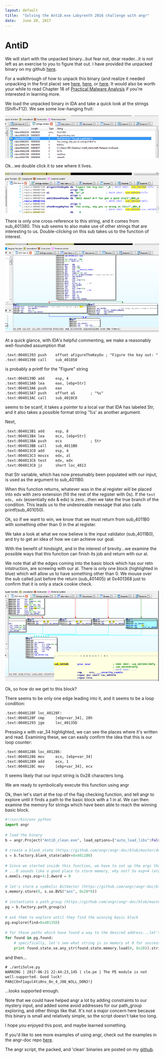 ```yaml
---
layout: default
title:  "Solving the AntiD.exe Labyrenth 2016 challenge with angr"
date:   June 20, 2017
---
```


# AntiD

We will start with the unpacked binary...but fear not, dear reader...it is not left as an exercise to you to figure that out. I have provided the unpacked binary on my github [here](https://github.com/fevral/theJunkyard/tree/master/angr/blog/AntiD). 

For a walkthrough of how to unpack this binary (and realize it needed unpacking in the first place) see [here](https://researchcenter.paloaltonetworks.com/20/labyrenth-capture-the-flag-ctf-windows-track-1-6-solutions/), [here](https://jmprsp.wordpress.com/20/31/labyrenth-windows-track-challenge-1/), or [here](http://www.ghettoforensics.com/2016/08/running-labyrenth-unit-42-ctf.html). It would also be worth your while to read Chapter 18 of [Practical Malware Analysis](https://www.nostarch.com/malware) if you're interested in learning more.

We load the unpacked binary in IDA and take a quick look at the strings (Shift+F12). We see some low-hanging fruit:

![strings-IDA](/images/labyrenth2016/windows/1-strings-IDA.png)

Ok...we double click it to see where it lives.

![strings-xref](/images/labyrenth2016/windows/1-strings-xref.png)

There is only one cross-reference to this string, and it comes from sub_401380. This sub seems to also make use of other strings that are interesting to us. Double-clicking on this sub takes us to the function of interest.

![flag-main](/images/labyrenth2016/windows/1-flag-main.png)

At a quick glance, with IDA's helpful commenting, we make a reasonably well-founded assumption that

```
.text:00401393 push    offset aFigureTheKeyOu ; "Figure the key out: "
.text:00401398 call    sub_401050
```

is probably a printf for the "Figure" string

```
.text:0040139D add     esp, 4
.text:004013A0 lea     eax, [ebp+Str]
.text:004013A6 push    eax
.text:004013A7 push    offset aS       ; "%s"
.text:004013AC call    sub_4010C0
```

seems to be scanf, it takes a pointer to a local var that IDA has labeled Str, and it also takes a possible format string '%s' as another argument.


Next,

```
.text:004013B1 add     esp, 8
.text:004013B4 lea     ecx, [ebp+Str]
.text:004013BA push    ecx             ; Str
.text:004013BB call    sub_4011B0
.text:004013C0 add     esp, 4
.text:004013C3 movzx   edx, al
.text:004013C6 test    edx, edx
.text:004013C8 jz      short loc_4013
```

that Str variable, which has now presumably been populated with our input, is used as the argument to sub_4011B0.

When this function returns, whatever was in the al register will be placed into edx with zero extension (fill the rest of the register with 0s). If the `test edx, edx`  (essentially edx & edx) is zero...then we take the true branch of the condition. This leads us to the undesireable message that also calls printf(sub_401050).

Ok, so if we want to win, we know that we must return from sub_4011B0 with something other than 0 in the al register.

We take a look at what we now believe is the input validator (sub_4011B0), and try to get an idea of how we can achieve our goal.

With the benefit of hindsight, and in the interest of brevity...we examine the possible ways that this function can finish its job and return with our al.

We note that all the edges coming into the basic block which has our retn intstruction, are screwing with our al. There is only one block (highlighted in blue) which will allow us to have something other than 0. We mouse over the sub called just before the return (sub_401405) at 0x401368 just to confirm that it is only a stack cookie check.

![blocks-exit](/images/labyrenth2016/windows/1-blocks-exit.png)

Ok, so how do we get to this block?

There seems to be only one edge leading into it, and it seems to be a loop condition:

```
.text:0040128F loc_40128F:
.text:0040128F cmp     [ebp+var_34], 28h
.text:00401293 jge     loc_40135D
```

Pressing x with var_34 highlighted, we can see the places where it's written and read. Examining these, we can easily confirm the idea that this is our loop counter:

```
.text:00401286 loc_401286:
.text:00401286 mov     ecx, [ebp+var_34]
.text:00401289 add     ecx, 1
.text:0040128C mov     [ebp+var_34], ecx
```

It seems likely that our input string is 0x28 characters long.

We are ready to symbolically execute this function using angr

Ok, then let's start at the top of the flag checking function, and tell angr to explore until it finds a path to the basic block with a 1 in al. We can then examine the memory for strings which have been able to reach the winning basic block.

```python
#!/usr/bin/env python
import angr

# load the binary
b = angr.Project("AntiD_clean.exe", load_options={"auto_load_libs":False})

# create a blank_state (https://github.com/angr/angr-doc/blob/master/docs/toplevel.md#the-factory) at the top of the flag checking function
s = b.factory.blank_state(addr=0x4011B0)

# Since we started inside this function, we have to set up the args that were pushed on to the stack from the previous function
# ...0 sounds like a good place to store memory, why not? So esp+4 (arg0) shall be found at 0
s.mem[s.regs.esp+4:].dword = 0

# let's store a symbolic BitVector (https://github.com/angr/angr-doc/blob/master/docs/claripy.md#claripy-asts) large enough (0x28 * 8 bits) for the proper input (based on the loop exit conditions at 0x40128F
s.memory.store(0, s.se.BVS("ans", 0x28*8))

# instantiate a path_group (https://github.com/angr/angr-doc/blob/master/docs/pathgroups.md)
pg = b.factory.path_group(s)

# ask them to explore until they find the winning basic block
pg.explore(find=0x40135D)

# for those paths which have found a way to the desired address...let's examine their state
for found in pg.found:
    # specifically, let's see what string is in memory at 0 for successful paths
    print found.state.se.any_str(found.state.memory.load(0, 0x28)).strip('\0')
```

and then...

```
# ./antiSolve.py 
WARNING | 2017-06-21 22:44:23,145 | cle.pe | The PE module is not well-supported. Good luck!
PAN{C0nf1agul4ti0ns_0n_4_J08_W3LL_D0N3!}
```

...looks supported enough.

Note that we could have helped angr a lot by adding constraints to our mystery input, and added some avoid addresses for our path_group exploring, and other things like that. It's not a major concern here because this binary is small and relatively simple, so the script doesn't take too long.

I hope you enjoyed this post, and maybe learned something.

If you'd like to see more examples of using angr, check out the examples in the angr-doc repo [here](https://github.com/angr/angr-doc/tree/master/examples).

The angr script, the packed, and 'clean' binaries are posted on my [github](https://github.com/fevral/theJunkyard/tree/master/angr/blog/AntiD/).

